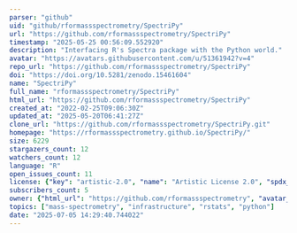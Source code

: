 ```yaml
---
parser: "github"
uid: "github/rformassspectrometry/SpectriPy"
url: "https://github.com/rformassspectrometry/SpectriPy"
timestamp: "2025-05-25 00:56:09.552920"
description: "Interfacing R's Spectra package with the Python world."
avatar: "https://avatars.githubusercontent.com/u/51361942?v=4"
repo_url: "https://github.com/rformassspectrometry/SpectriPy"
doi: "https://doi.org/10.5281/zenodo.15461604"
name: "SpectriPy"
full_name: "rformassspectrometry/SpectriPy"
html_url: "https://github.com/rformassspectrometry/SpectriPy"
created_at: "2022-02-25T09:06:30Z"
updated_at: "2025-05-20T06:41:27Z"
clone_url: "https://github.com/rformassspectrometry/SpectriPy.git"
homepage: "https://rformassspectrometry.github.io/SpectriPy/"
size: 6229
stargazers_count: 12
watchers_count: 12
language: "R"
open_issues_count: 11
license: {"key": "artistic-2.0", "name": "Artistic License 2.0", "spdx_id": "Artistic-2.0", "url": "https://api.github.com/licenses/artistic-2.0", "node_id": "MDc6TGljZW5zZTM="}
subscribers_count: 5
owner: {"html_url": "https://github.com/rformassspectrometry", "avatar_url": "https://avatars.githubusercontent.com/u/51361942?v=4", "login": "rformassspectrometry", "type": "Organization"}
topics: ["mass-spectrometry", "infrastructure", "rstats", "python"]
date: "2025-07-05 14:29:40.744022"
---
```

